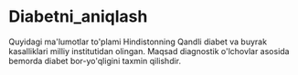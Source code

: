 # Diabetni_aniqlash
Quyidagi ma'lumotlar to'plami Hindistonning Qandli diabet va buyrak kasalliklari milliy institutidan olingan. Maqsad diagnostik o'lchovlar asosida bemorda diabet bor-yo'qligini taxmin qilishdir.

